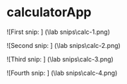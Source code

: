 # calculatorApp

![First snip: ] (\lab snips\calc-1.png)

![Second snip: ] (\lab snips\calc-2.png)

![Third snip: ] (\lab snips\calc-3.png)

![Fourth snip: ] (\lab snips\calc-4.png)